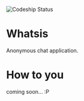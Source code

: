 ![Codeship Status](https://codeship.com/projects/9dbe5750-aa52-0134-9b31-12b2fe2231bb/status?branch=master)

# Whatsis

Anonymous chat application.

# How to you

coming soon... :P
